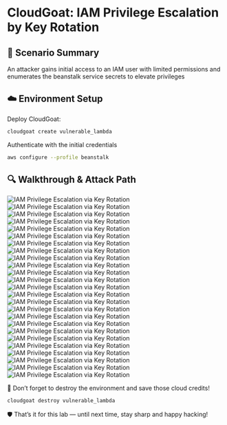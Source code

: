 # CloudGoat: IAM Privilege Escalation by Key Rotation

## 🧠 Scenario Summary

An attacker gains initial access to an IAM user with limited permissions and enumerates the beanstalk service secrets to elevate privileges

## ☁️ Environment Setup

Deploy CloudGoat:

```bash
cloudgoat create vulnerable_lambda
```

Authenticate with the initial credentials

```bash
aws configure --profile beanstalk
```

## 🔍 Walkthrough & Attack Path

![IAM Privilege Escalation via Key Rotation](../../screenshots/iam_privesc_by_key_rotation/2025-05-03%2015_14_52-CloudKali%20-%20VMware%20Workstation.png)
![IAM Privilege Escalation via Key Rotation](../../screenshots/iam_privesc_by_key_rotation/2025-05-03%2015_15_20-CloudKali%20-%20VMware%20Workstation.png)
![IAM Privilege Escalation via Key Rotation](../../screenshots/iam_privesc_by_key_rotation/2025-05-03%2015_15_30-CloudKali%20-%20VMware%20Workstation.png)
![IAM Privilege Escalation via Key Rotation](../../screenshots/iam_privesc_by_key_rotation/2025-05-03%2015_15_39-CloudKali%20-%20VMware%20Workstation.png)
![IAM Privilege Escalation via Key Rotation](../../screenshots/iam_privesc_by_key_rotation/2025-05-03%2015_15_50-CloudKali%20-%20VMware%20Workstation.png)
![IAM Privilege Escalation via Key Rotation](../../screenshots/iam_privesc_by_key_rotation/2025-05-03%2015_16_03-CloudKali%20-%20VMware%20Workstation.png)
![IAM Privilege Escalation via Key Rotation](../../screenshots/iam_privesc_by_key_rotation/2025-05-03%2015_16_19-CloudKali%20-%20VMware%20Workstation.png)
![IAM Privilege Escalation via Key Rotation](../../screenshots/iam_privesc_by_key_rotation/2025-05-03%2015_16_37-CloudKali%20-%20VMware%20Workstation.png)
![IAM Privilege Escalation via Key Rotation](../../screenshots/iam_privesc_by_key_rotation/2025-05-03%2015_17_27-.png)
![IAM Privilege Escalation via Key Rotation](../../screenshots/iam_privesc_by_key_rotation/2025-05-03%2015_17_40-CloudKali%20-%20VMware%20Workstation.png)
![IAM Privilege Escalation via Key Rotation](../../screenshots/iam_privesc_by_key_rotation/2025-05-03%2015_17_50-CloudKali%20-%20VMware%20Workstation.png)
![IAM Privilege Escalation via Key Rotation](../../screenshots/iam_privesc_by_key_rotation/2025-05-03%2015_18_13-CloudKali%20-%20VMware%20Workstation.png)
![IAM Privilege Escalation via Key Rotation](../../screenshots/iam_privesc_by_key_rotation/2025-05-03%2015_18_35-CloudKali%20-%20VMware%20Workstation.png)
![IAM Privilege Escalation via Key Rotation](../../screenshots/iam_privesc_by_key_rotation/2025-05-03%2015_18_49-CloudKali%20-%20VMware%20Workstation.png)
![IAM Privilege Escalation via Key Rotation](../../screenshots/iam_privesc_by_key_rotation/2025-05-03%2015_19_02-CloudKali%20-%20VMware%20Workstation.png)
![IAM Privilege Escalation via Key Rotation](../../screenshots/iam_privesc_by_key_rotation/2025-05-03%2015_19_23-CloudKali%20-%20VMware%20Workstation.png)
![IAM Privilege Escalation via Key Rotation](../../screenshots/iam_privesc_by_key_rotation/2025-05-03%2015_19_49-CloudKali%20-%20VMware%20Workstation.png)
![IAM Privilege Escalation via Key Rotation](../../screenshots/iam_privesc_by_key_rotation/2025-05-03%2015_19_59-CloudKali%20-%20VMware%20Workstation.png)
![IAM Privilege Escalation via Key Rotation](../../screenshots/iam_privesc_by_key_rotation/2025-05-03%2015_20_16-CloudKali%20-%20VMware%20Workstation.png)
![IAM Privilege Escalation via Key Rotation](../../screenshots/iam_privesc_by_key_rotation/2025-05-03%2015_20_29-CloudKali%20-%20VMware%20Workstation.png)
![IAM Privilege Escalation via Key Rotation](../../screenshots/iam_privesc_by_key_rotation/2025-05-03%2015_20_41-CloudKali%20-%20VMware%20Workstation.png)
![IAM Privilege Escalation via Key Rotation](../../screenshots/iam_privesc_by_key_rotation/2025-05-03%2015_20_58-CloudKali%20-%20VMware%20Workstation.png)
![IAM Privilege Escalation via Key Rotation](../../screenshots/iam_privesc_by_key_rotation/2025-05-03%2015_21_17-CloudKali%20-%20VMware%20Workstation.png)
![IAM Privilege Escalation via Key Rotation](../../screenshots/iam_privesc_by_key_rotation/2025-05-03%2015_21_28-CloudKali%20-%20VMware%20Workstation.png)
![IAM Privilege Escalation via Key Rotation](../../screenshots/iam_privesc_by_key_rotation/2025-05-03%2015_21_37-CloudKali%20-%20VMware%20Workstation.png)

💸 Don’t forget to destroy the environment and save those cloud credits!

```bash
cloudgoat destroy vulnerable_lambda
```

🛡️ That’s it for this lab — until next time, stay sharp and happy hacking!
